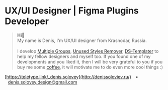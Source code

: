 # UX/UI Designer | Figma Plugins Developer

> **Hi**👋
> <br>My name is Denis, I'm UX/UI designer from Krasnodar, Russia.<br><br>
> I develop [Multiple Groups](https://www.figma.com/community/plugin/1219008484601651003), [Unused Styles Remover](https://www.figma.com/community/plugin/1052937551486129898/Unused-Styles-Remover), [DS-Templater](https://www.figma.com/community/plugin/1042681939283501853/DS-Templater-(beta)) to help my fellow designers and myself too. If you found one of my developments and you liked it, then I will be very grateful to you if you buy me some [coffee](https://www.buymeacoffee.com/Denis.Solovey), it will motivate me to do even more cool things :)

[https://teletype.link/_denis.solovey](http://denissoloviev.ru/) ⠀• ⠀denis.solovey.design@gmail.com
